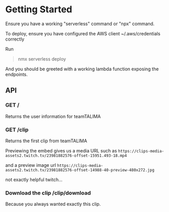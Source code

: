 # Getting Started

Ensure you have a working "serverless" command or "npx" command.

To deploy, ensure you have configured the AWS client ~/.aws/credentials correctly

Run
> nmx serverless deploy


And you should be greeted with a working lambda function exposing the endpoints.

## API

### GET /
Returns the user information for teamTALIMA

### GET /clip
Returns the first clip from teamTALIMA

Previewing the embed gives us a media URL such as 
`
https://clips-media-assets2.twitch.tv/23981882576-offset-15951.493-18.mp4
`

and a preview image url
`
https://clips-media-assets2.twitch.tv/23981882576-offset-14988-40-preview-480x272.jpg
`

not exactly helpful twitch...

### Download the clip /clip/download
Because you always wanted exactly this clip.